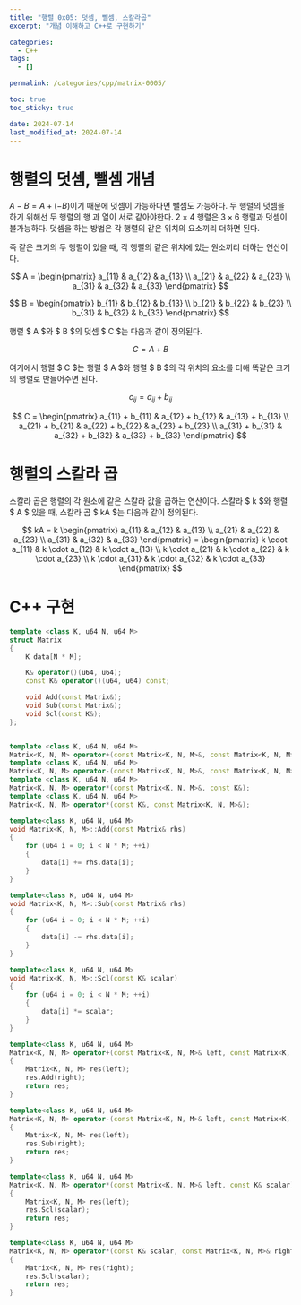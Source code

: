 ```yaml
---
title: "행렬 0x05: 덧셈, 뺄셈, 스칼라곱"
excerpt: "개념 이해하고 C++로 구현하기"

categories:
  - C++
tags:
  - []

permalink: /categories/cpp/matrix-0005/

toc: true
toc_sticky: true

date: 2024-07-14
last_modified_at: 2024-07-14
---
```


# 행렬의 덧셈, 뺄셈 개념
$A - B = A + (-B)$이기 때문에 덧셈이 가능하다면 뺄셈도 가능하다. 두 행렬의 덧셈을 하기 위해선 두 행렬의 행 과 열이 서로 같아야한다. $2 × 4$ 행렬은 $3 × 6$ 행렬과 덧셈이 불가능하다. 덧셈을 하는 방법은 각 행렬의 같은 위치의 요소끼리 더하면 된다.

즉 같은 크기의 두 행렬이 있을 때, 각 행렬의 같은 위치에 있는 원소끼리 더하는 연산이다.

$$
A = \begin{pmatrix}
a_{11} & a_{12} & a_{13} \\
a_{21} & a_{22} & a_{23} \\
a_{31} & a_{32} & a_{33}
\end{pmatrix}
$$

$$
B = \begin{pmatrix}
b_{11} & b_{12} & b_{13} \\
b_{21} & b_{22} & b_{23} \\
b_{31} & b_{32} & b_{33}
\end{pmatrix}
$$

행렬 $ A $와 $ B $의 덧셈 $ C $는 다음과 같이 정의된다.

$$
C = A + B
$$

여기에서 행렬 $ C $는 행렬 $ A $와 행렬 $ B $의 각 위치의 요소를 더해 똑같은 크기의 행렬로 만들어주면 된다.

$$
c_{ij} = a_{ij} + b_{ij}
$$

$$
C = \begin{pmatrix}
a_{11} + b_{11} & a_{12} + b_{12} & a_{13} + b_{13} \\
a_{21} + b_{21} & a_{22} + b_{22} & a_{23} + b_{23} \\
a_{31} + b_{31} & a_{32} + b_{32} & a_{33} + b_{33}
\end{pmatrix}
$$

# 행렬의 스칼라 곱

스칼라 곱은 행렬의 각 원소에 같은 스칼라 값을 곱하는 연산이다. 스칼라 $ k $와 행렬 $ A  $ 있을 때, 스칼라 곱 $ kA $는 다음과 같이 정의된다.

$$
kA = k \begin{pmatrix}
a_{11} & a_{12} & a_{13} \\
a_{21} & a_{22} & a_{23} \\
a_{31} & a_{32} & a_{33}
\end{pmatrix} = \begin{pmatrix}
k \cdot a_{11} & k \cdot a_{12} & k \cdot a_{13} \\
k \cdot a_{21} & k \cdot a_{22} & k \cdot a_{23} \\
k \cdot a_{31} & k \cdot a_{32} & k \cdot a_{33}
\end{pmatrix}
$$

# C++ 구현

```cpp
template <class K, u64 N, u64 M>
struct Matrix
{
    K data[N * M];

    K& operator()(u64, u64);
    const K& operator()(u64, u64) const;

    void Add(const Matrix&);
    void Sub(const Matrix&);
    void Scl(const K&);
};


template <class K, u64 N, u64 M>
Matrix<K, N, M> operator+(const Matrix<K, N, M>&, const Matrix<K, N, M>&);
template <class K, u64 N, u64 M>
Matrix<K, N, M> operator-(const Matrix<K, N, M>&, const Matrix<K, N, M>&);
template <class K, u64 N, u64 M>
Matrix<K, N, M> operator*(const Matrix<K, N, M>&, const K&);
template <class K, u64 N, u64 M>
Matrix<K, N, M> operator*(const K&, const Matrix<K, N, M>&);
```

```cpp
template<class K, u64 N, u64 M>
void Matrix<K, N, M>::Add(const Matrix& rhs)
{
    for (u64 i = 0; i < N * M; ++i)
    {
        data[i] += rhs.data[i];
    }
}

template<class K, u64 N, u64 M>
void Matrix<K, N, M>::Sub(const Matrix& rhs)
{
    for (u64 i = 0; i < N * M; ++i)
    {
        data[i] -= rhs.data[i];
    }
}

template<class K, u64 N, u64 M>
void Matrix<K, N, M>::Scl(const K& scalar)
{
    for (u64 i = 0; i < N * M; ++i)
    {
        data[i] *= scalar;
    }
}

template<class K, u64 N, u64 M>
Matrix<K, N, M> operator+(const Matrix<K, N, M>& left, const Matrix<K, N, M>& right)
{
    Matrix<K, N, M> res(left);
    res.Add(right);
    return res;
}

template<class K, u64 N, u64 M>
Matrix<K, N, M> operator-(const Matrix<K, N, M>& left, const Matrix<K, N, M>& right)
{
    Matrix<K, N, M> res(left);
    res.Sub(right);
    return res;
}

template<class K, u64 N, u64 M>
Matrix<K, N, M> operator*(const Matrix<K, N, M>& left, const K& scalar)
{
    Matrix<K, N, M> res(left);
    res.Scl(scalar);
    return res;
}

template<class K, u64 N, u64 M>
Matrix<K, N, M> operator*(const K& scalar, const Matrix<K, N, M>& right)
{
    Matrix<K, N, M> res(right);
    res.Scl(scalar);
    return res;
}
```
